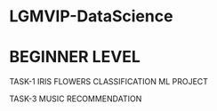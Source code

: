 # LGMVIP-DataScience

# BEGINNER LEVEL
TASK-1 IRIS FLOWERS CLASSIFICATION ML PROJECT

TASK-3 MUSIC RECOMMENDATION
